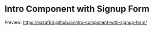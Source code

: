 # Intro Component with Signup Form

Preview: https://nazaf64.github.io/intro-component-with-signup-form/